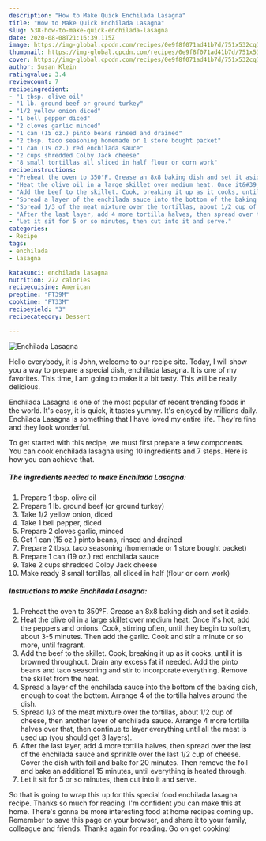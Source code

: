 ```yaml
---
description: "How to Make Quick Enchilada Lasagna"
title: "How to Make Quick Enchilada Lasagna"
slug: 538-how-to-make-quick-enchilada-lasagna
date: 2020-08-08T21:16:39.115Z
image: https://img-global.cpcdn.com/recipes/0e9f8f071ad41b7d/751x532cq70/enchilada-lasagna-recipe-main-photo.jpg
thumbnail: https://img-global.cpcdn.com/recipes/0e9f8f071ad41b7d/751x532cq70/enchilada-lasagna-recipe-main-photo.jpg
cover: https://img-global.cpcdn.com/recipes/0e9f8f071ad41b7d/751x532cq70/enchilada-lasagna-recipe-main-photo.jpg
author: Susan Klein
ratingvalue: 3.4
reviewcount: 7
recipeingredient:
- "1 tbsp. olive oil"
- "1 lb. ground beef or ground turkey"
- "1/2 yellow onion diced"
- "1 bell pepper diced"
- "2 cloves garlic minced"
- "1 can (15 oz.) pinto beans rinsed and drained"
- "2 tbsp. taco seasoning homemade or 1 store bought packet"
- "1 can (19 oz.) red enchilada sauce"
- "2 cups shredded Colby Jack cheese"
- "8 small tortillas all sliced in half flour or corn work"
recipeinstructions:
- "Preheat the oven to 350°F. Grease an 8x8 baking dish and set it aside."
- "Heat the olive oil in a large skillet over medium heat. Once it&#39;s hot, add the peppers and onions. Cook, stirring often, until they begin to soften, about 3-5 minutes. Then add the garlic. Cook and stir a minute or so more, until fragrant."
- "Add the beef to the skillet. Cook, breaking it up as it cooks, until it is browned throughout. Drain any excess fat if needed. Add the pinto beans and taco seasoning and stir to incorporate everything. Remove the skillet from the heat."
- "Spread a layer of the enchilada sauce into the bottom of the baking dish, enough to coat the bottom. Arrange 4 of the tortilla halves around the dish."
- "Spread 1/3 of the meat mixture over the tortillas, about 1/2 cup of cheese, then another layer of enchilada sauce. Arrange 4 more tortilla halves over that, then continue to layer everything until all the meat is used up (you should get 3 layers)."
- "After the last layer, add 4 more tortilla halves, then spread over the last of the enchilada sauce and sprinkle over the last 1/2 cup of cheese. Cover the dish with foil and bake for 20 minutes. Then remove the foil and bake an additional 15 minutes, until everything is heated through."
- "Let it sit for 5 or so minutes, then cut into it and serve."
categories:
- Recipe
tags:
- enchilada
- lasagna

katakunci: enchilada lasagna 
nutrition: 272 calories
recipecuisine: American
preptime: "PT39M"
cooktime: "PT33M"
recipeyield: "3"
recipecategory: Dessert

---
```



![Enchilada Lasagna](https://img-global.cpcdn.com/recipes/0e9f8f071ad41b7d/751x532cq70/enchilada-lasagna-recipe-main-photo.jpg)

Hello everybody, it is John, welcome to our recipe site. Today, I will show you a way to prepare a special dish, enchilada lasagna. It is one of my favorites. This time, I am going to make it a bit tasty. This will be really delicious.

Enchilada Lasagna is one of the most popular of recent trending foods in the world. It's easy, it is quick, it tastes yummy. It's enjoyed by millions daily. Enchilada Lasagna is something that I have loved my entire life. They're fine and they look wonderful.




To get started with this recipe, we must first prepare a few components. You can cook enchilada lasagna using 10 ingredients and 7 steps. Here is how you can achieve that.

<!--inarticleads1-->

##### The ingredients needed to make Enchilada Lasagna:

1. Prepare 1 tbsp. olive oil
1. Prepare 1 lb. ground beef (or ground turkey)
1. Take 1/2 yellow onion, diced
1. Take 1 bell pepper, diced
1. Prepare 2 cloves garlic, minced
1. Get 1 can (15 oz.) pinto beans, rinsed and drained
1. Prepare 2 tbsp. taco seasoning (homemade or 1 store bought packet)
1. Prepare 1 can (19 oz.) red enchilada sauce
1. Take 2 cups shredded Colby Jack cheese
1. Make ready 8 small tortillas, all sliced in half (flour or corn work)




<!--inarticleads2-->

##### Instructions to make Enchilada Lasagna:

1. Preheat the oven to 350°F. Grease an 8x8 baking dish and set it aside.
1. Heat the olive oil in a large skillet over medium heat. Once it&#39;s hot, add the peppers and onions. Cook, stirring often, until they begin to soften, about 3-5 minutes. Then add the garlic. Cook and stir a minute or so more, until fragrant.
1. Add the beef to the skillet. Cook, breaking it up as it cooks, until it is browned throughout. Drain any excess fat if needed. Add the pinto beans and taco seasoning and stir to incorporate everything. Remove the skillet from the heat.
1. Spread a layer of the enchilada sauce into the bottom of the baking dish, enough to coat the bottom. Arrange 4 of the tortilla halves around the dish.
1. Spread 1/3 of the meat mixture over the tortillas, about 1/2 cup of cheese, then another layer of enchilada sauce. Arrange 4 more tortilla halves over that, then continue to layer everything until all the meat is used up (you should get 3 layers).
1. After the last layer, add 4 more tortilla halves, then spread over the last of the enchilada sauce and sprinkle over the last 1/2 cup of cheese. Cover the dish with foil and bake for 20 minutes. Then remove the foil and bake an additional 15 minutes, until everything is heated through.
1. Let it sit for 5 or so minutes, then cut into it and serve.




So that is going to wrap this up for this special food enchilada lasagna recipe. Thanks so much for reading. I'm confident you can make this at home. There's gonna be more interesting food at home recipes coming up. Remember to save this page on your browser, and share it to your family, colleague and friends. Thanks again for reading. Go on get cooking!
